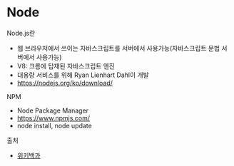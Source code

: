 # Node

Node.js란
- 웹 브라우저에서 쓰이는 자바스크립트를 서버에서 사용가능(자바스크립트 문법 서버에서 사용가능)
- V8: 크롬에 탑재된 자바스크립트 엔진
- 대용량 서비스를 위해 Ryan Lienhart Dahl이 개발
- https://nodejs.org/ko/download/

NPM
- Node Package Manager
- https://www.npmjs.com/
- node install, node update

출처 
- [위키백과](https://ko.wikipedia.org/wiki/Node.js)

